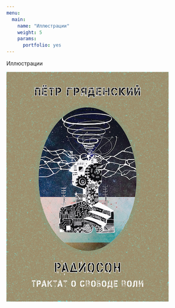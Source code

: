 ```yaml
---
menu:
  main:
    name: "Иллюстрации"
    weight: 5
    params:
      portfolio: yes
---
```

Иллюстрации


![Обложка Радиосон](Radioson.png)
